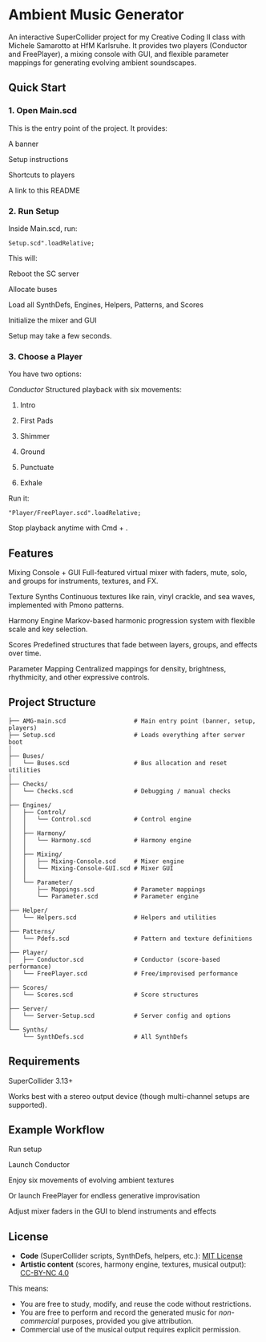 # Ambient Music Generator

An interactive SuperCollider project for my Creative Coding II class with Michele Samarotto at HfM Karlsruhe.
It provides two players (Conductor and FreePlayer), a mixing console with GUI, and flexible parameter mappings for generating evolving ambient soundscapes.

## Quick Start

### 1. Open Main.scd

This is the entry point of the project. It provides:

A banner

Setup instructions

Shortcuts to players

A link to this README

### 2. Run Setup

Inside Main.scd, run:

```Setup.scd".loadRelative;```

This will:

Reboot the SC server

Allocate buses

Load all SynthDefs, Engines, Helpers, Patterns, and Scores

Initialize the mixer and GUI

Setup may take a few seconds.

### 3. Choose a Player

You have two options:

*Conductor*
Structured playback with six movements:

1. Intro

2. First Pads

3. Shimmer

4. Ground

5. Punctuate

6. Exhale

Run it:

```"Player/FreePlayer.scd".loadRelative;```

Stop playback anytime with Cmd + .

## Features

Mixing Console + GUI
Full-featured virtual mixer with faders, mute, solo, and groups for instruments, textures, and FX.

Texture Synths
Continuous textures like rain, vinyl crackle, and sea waves, implemented with Pmono patterns.

Harmony Engine
Markov-based harmonic progression system with flexible scale and key selection.

Scores
Predefined structures that fade between layers, groups, and effects over time.

Parameter Mapping
Centralized mappings for density, brightness, rhythmicity, and other expressive controls.

## Project Structure

```Ambient-Music-Generator/
├── AMG-main.scd                   # Main entry point (banner, setup, players)
├── Setup.scd                      # Loads everything after server boot
│
├── Buses/
│   └── Buses.scd                  # Bus allocation and reset utilities
│
├── Checks/
│   └── Checks.scd                 # Debugging / manual checks
│
├── Engines/
│   ├── Control/
│   │   └── Control.scd            # Control engine
│   │
│   ├── Harmony/
│   │   └── Harmony.scd            # Harmony engine
│   │
│   ├── Mixing/
│   │   ├── Mixing-Console.scd     # Mixer engine
│   │   └── Mixing-Console-GUI.scd # Mixer GUI
│   │
│   └── Parameter/
│       ├── Mappings.scd           # Parameter mappings
│       └── Parameter.scd          # Parameter engine
│
├── Helper/
│   └── Helpers.scd                # Helpers and utilities
│
├── Patterns/
│   └── Pdefs.scd                  # Pattern and texture definitions
│
├── Player/
│   ├── Conductor.scd              # Conductor (score-based performance)
│   └── FreePlayer.scd             # Free/improvised performance
│
├── Scores/
│   └── Scores.scd                 # Score structures
│
├── Server/
│   └── Server-Setup.scd           # Server config and options
│ 
└── Synths/
    └── SynthDefs.scd              # All SynthDefs
```

## Requirements

SuperCollider 3.13+

Works best with a stereo output device (though multi-channel setups are supported).

## Example Workflow

Run setup

Launch Conductor

Enjoy six movements of evolving ambient textures

Or launch FreePlayer for endless generative improvisation

Adjust mixer faders in the GUI to blend instruments and effects

## License

- **Code** (SuperCollider scripts, SynthDefs, helpers, etc.): [MIT License](LICENSE)  
- **Artistic content** (scores, harmony engine, textures, musical output): [CC-BY-NC 4.0](https://creativecommons.org/licenses/by-nc/4.0/)  

This means:
- You are free to study, modify, and reuse the code without restrictions.  
- You are free to perform and record the generated music for *non-commercial* purposes, provided you give attribution.  
- Commercial use of the musical output requires explicit permission.